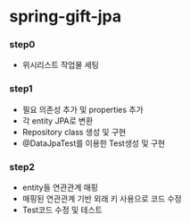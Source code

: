 # spring-gift-jpa

### step0

- 위시리스트 작업물 세팅

### step1

- 필요 의존성 추가 및 properties 추가
- 각 entity JPA로 변환
- Repository class 생성 및 구현
- @DataJpaTest를 이용한 Test생성 및 구현

### step2

- entity들 연관관계 매핑
- 매핑된 연관관계 기반 외래 키 사용으로 코드 수정
- Test코드 수정 및 테스트
